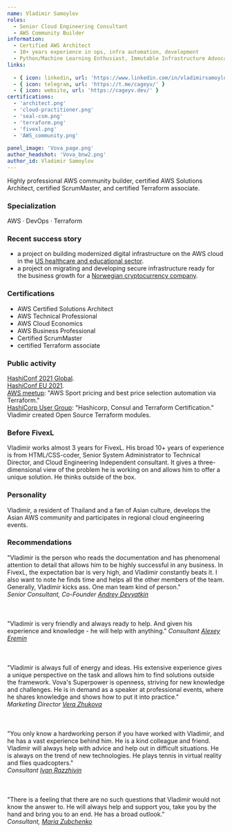 ```yaml
---
name: Vladimir Samoylov
roles:
  - Senior Cloud Engineering Consultant
  - AWS Community Builder
information:
  - Certified AWS Architect
  - 10+ years experience in ops, infra automation, development
  - Python/Machine Learning Enthusiast, Immutable Infrastructure Advocate
links:
  
  - { icon: linkedin, url: 'https://www.linkedin.com/in/vladimirsamoylov/' }
  - { icon: telegram, url: 'https://t.me/cageyv/' }
  - { icon: website, url: 'https://cageyv.dev/' }
certifications:
  - 'architect.png'
  - 'cloud-practitioner.png'
  - 'seal-csm.png'
  - 'terraform.png'
  - 'fivexl.png'
  - 'AWS_community.png'
  
panel_image: 'Vova_page.png'
author_headshot: 'Vova_bnw2.png'
author_id: Vladimir Samoylov
---
```

Highly professional AWS community builder, certified AWS Solutions Architect, certified ScrumMaster, and certified Terraform associate.
### Specialization
AWS · DevOps · Terraform
### Recent success story
* a project on building modernized digital
infrastructure on the AWS cloud in the [US healthcare and educational sector](https://fivexl.io/blog/overture-case-study/). 
* a project on migrating and developing secure infrastructure ready for the business growth for a [Norwegian cryptocurrency company](https://fivexl.io/blog/firi-case-study/). 
### Certifications
* AWS Certified Solutions Architect
* AWS Technical Professional
* AWS Cloud Economics
* AWS Business Professional
* Certified ScrumMaster
* certified Terraform associate 
### Public activity
[HashiConf 2021 Global](https://youtu.be/hDkAfjCCXRc).  
[HashiConf EU 2021](https://youtu.be/MHlp-sxQONw).  
[AWS meetup](https://youtu.be/7ak4uLIfMh0?t=3356): "AWS Sport pricing and best price selection automation via Terraform."  
[HashiCorp User Group](https://youtu.be/3WQMSQBUBuQ): "Hashicorp, Consul and Terraform Certification."  
Vladimir created Open Source Terraform modules.
### Before FivexL
Vladimir works almost 3 years for FivexL. His broad 10+ years of experience is from HTML/CSS-coder, Senior System Administrator to Technical Director, and Cloud Engineering Independent consultant.
It gives a three-dimensional view of the problem he is working on and allows him to offer a unique solution. He thinks outside of the box.
### Personality
Vladimir, a resident of Thailand and a fan of Asian culture, develops the Asian AWS community and participates in regional cloud engineering events.
### Recommendations
"Vladimir is the person who reads the documentation and has phenomenal attention to detail that allows him to be highly successful in any business. In FivexL, the expectation bar is very high, and Vladimir constantly beats it.
I also want to note he finds time and helps all the other members of the team. Generally, Vladimir kicks ass. One man team kind of person."  
*Senior Consultant, Co-Founder [Andrey Devyatkin](https://www.linkedin.com/in/andreydevyatkin/)*  
</br>  
</br>
"Vladimir is very friendly and always ready to help. And given his experience and knowledge - he will help with anything." 
*Consultant [Alexey Eremin](https://www.linkedin.com/in/alexey-eremin/)*  
</br>  
</br>
"Vladimir is always full of energy and ideas. His extensive experience gives a unique perspective on the task and allows him to find solutions outside the framework.
Vova's Superpower is openness, striving for new knowledge and challenges. He is in demand as a speaker at professional events, where he shares knowledge and shows how to put it into practice."  
*Marketing Director [Vera Zhukova](https://www.linkedin.com/in/zhukovavera/)*  
</br>  
</br>
"You only know a hardworking person if you have worked with Vladimir, and he has a vast experience behind him. He is a kind colleague and friend. Vladimir will always help with advice and help out in difficult situations. He is always on the trend of new technologies. He plays tennis in virtual reality and flies quadcopters."  
*Consultant [Ivan Razzhivin](https://www.linkedin.com/in/ivan-razzhivin-97ab61240/)*    
</br>  
</br>
"There is a feeling that there are no such questions that Vladimir would not know the answer to. He will always help and support you, take you by the hand and bring you to an end. He has a broad outlook."  
*Consultant, [Maria Zubchenko](https://www.linkedin.com/in/mariazubchenko/)* 


